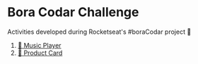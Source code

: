 # Bora Codar Challenge
 
Activities developed during Rocketseat's #boraCodar project 🚀

1. [🎤 Music Player](music-player)
2. [🛒 Product Card](product-card)
